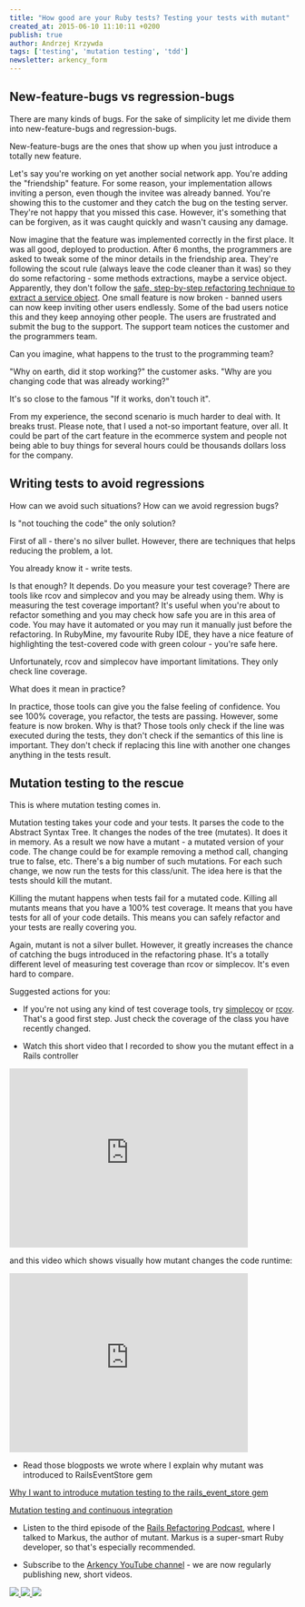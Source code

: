 ```yaml
---
title: "How good are your Ruby tests? Testing your tests with mutant"
created_at: 2015-06-10 11:10:11 +0200
publish: true
author: Andrzej Krzywda
tags: ['testing', 'mutation testing', 'tdd']
newsletter: arkency_form
---
```


## New-feature-bugs vs regression-bugs

There are many kinds of bugs. For the sake of simplicity let me divide them into new-feature-bugs and regression-bugs.

New-feature-bugs are the ones that show up when you just introduce a totally new feature.

Let's say you're working on yet another social network app. You're adding the "friendship" feature. For some reason, your implementation allows inviting a person, even though the invitee was already banned. You're showing this to the customer and they catch the bug on the testing server. They're not happy that you missed this case. However, it's something that can be forgiven, as it was caught quickly and wasn't causing any damage.

<!-- more -->

Now imagine that the feature was implemented correctly in the first place. It was all good, deployed to production. After 6 months, the programmers are asked to tweak some of the minor details in the friendship area. They're following the scout rule (always leave the code cleaner than it was) so they do some refactoring - some methods extractions, maybe a service object. Apparently, they don't follow the [safe, step-by-step refactoring technique to extract a service object](http://blog.arkency.com/2015/05/extract-a-service-object-using-simpledelegator/). One small feature is now broken - banned users can now keep inviting other users endlessly. Some of the bad users notice this and they keep annoying other people. The users are frustrated and submit the bug to the support. The support team notices the customer and the programmers team.

Can you imagine, what happens to the trust to the programming team? 

"Why on earth, did it stop working?" the customer asks. "Why are you changing code that was already working?"

It's so close to the famous "If it works, don't touch it".

From my experience, the second scenario is much harder to deal with. It breaks trust. Please note, that I used a not-so important feature, over all. It could be part of the cart feature in the ecommerce system and people not being able to buy things for several hours could be thousands dollars loss for the company.

## Writing tests to avoid regressions

How can we avoid such situations? How can we avoid regression bugs?

Is "not touching the code" the only solution?

First of all - there's no silver bullet. However, there are techniques that helps reducing the problem, a lot.

You already know it - write tests. 

Is that enough? It depends. Do you measure your test coverage? There are tools like rcov and simplecov and you may be already using them. Why is measuring the test coverage important? It's useful when you're about to refactor something and you may check how safe you are in this area of code. You may have it automated or you may run it manually just before the refactoring. In RubyMine, my favourite Ruby IDE, they have a nice feature of highlighting the test-covered code with green colour - you're safe here.

Unfortunately, rcov and simplecov have important limitations. They only check line coverage. 

What does it mean in practice?

In practice, those tools can give you the false feeling of confidence. You see 100% coverage, you refactor, the tests are passing. However, some feature is now broken. Why is that?
Those tools only check if the line was executed during the tests, they don't check if the semantics of this line is important. They don't check if replacing this line with another one changes anything in the tests result.

## Mutation testing to the rescue

This is where mutation testing comes in. 

Mutation testing takes your code and your tests. It parses the code to the Abstract Syntax Tree. It changes the nodes of the tree (mutates). It does it in memory. As a result we now have a mutant - a mutated version of your code. The change could be for example removing a method call, changing true to false, etc. There's a big number of such mutations. For each such change, we now run the tests for this class/unit. The idea here is that the tests should kill the mutant.

Killing the mutant happens when tests fail for a mutated code. Killing all mutants means that you have a 100% test coverage. It means that you have tests for all of your code details. This means you can safely refactor and your tests are really covering you. 

Again, mutant is not a silver bullet. However, it greatly increases the chance of catching the bugs introduced in the refactoring phase. It's a totally different level of measuring test coverage than rcov or simplecov. It's even hard to compare.

Suggested actions for you:

* If you're not using any kind of test coverage tools, try [simplecov](https://github.com/colszowka/simplecov) or [rcov](https://github.com/relevance/rcov). That's a good first step. Just check the coverage of the class you have recently changed.

* Watch this short video that I recorded to show you the mutant effect in a Rails controller

<iframe width="420" height="315" src="https://www.youtube.com/embed/G7c0_FlR-R4" frameborder="0" allowfullscreen></iframe>

and this video which shows visually how mutant changes the code runtime:

<iframe width="420" height="315" src="https://www.youtube.com/embed/awVUqUxhx8M" frameborder="0" allowfullscreen></iframe>

* Read those blogposts we wrote where I explain why mutant was introduced to RailsEventStore gem

[Why I want to introduce mutation testing to the rails_event_store gem](http://blog.arkency.com/2015/04/why-i-want-to-introduce-mutation-testing-to-the-rails-event-store-gem/)

[Mutation testing and continuous integration](http://blog.arkency.com/2015/05/mutation-testing-and-continuous-integration/)

* Listen to the third episode of the [Rails Refactoring Podcast](http://rails-refactoring.com/podcast/), where I talked to Markus, the author of mutant. Markus is a super-smart Ruby developer, so that's especially recommended.

* Subscribe to the [Arkency YouTube channel](https://www.youtube.com/channel/UCL8YpXFH1-y3AaELb0H7c3Q) - we are now regularly publishing new, short videos.

<a target="_blank" href="http://www.redbubble.com/people/arkency/works/15343339-kill-the-mutants?always_show=true">
  <div class="fashion flex justify-between">
    <img src="/assets/images/fashion/kill-the-mutants-mutation-testing-ruby-rails-mackbook.jpg">
    <img src="/assets/images/fashion/kill-the-mutants-bag.jpg">
    <img src="/assets/images/fashion/kill-the-mutants-pillow.jpg">
  </div>
</a>
